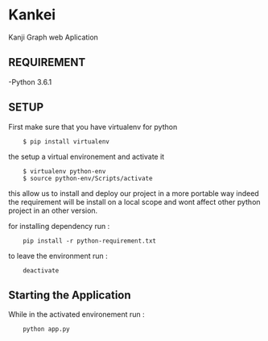 # Kankei
Kanji  Graph  web Aplication

## REQUIREMENT

-Python 3.6.1


## SETUP
First make sure that you have virtualenv for python

```
    $ pip install virtualenv
```

the setup a virtual environement and activate it

```
    $ virtualenv python-env
    $ source python-env/Scripts/activate
```

this allow us to install and deploy our project in a more portable way
indeed the requirement will be install on a local scope and wont affect
other python project in an other version.

for installing dependency run :
```
    pip install -r python-requirement.txt
```


to leave the environment run :
```
    deactivate
```


## Starting the Application
While in the activated environement run :
```
    python app.py
```


